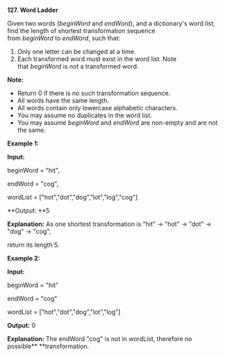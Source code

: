 **127. Word Ladder**

Given two words (_beginWord_ and _endWord_), and a dictionary's word list, find the length of shortest transformation sequence from _beginWord_ to _endWord_, such that:

1. Only one letter can be changed at a time.
2. Each transformed word must exist in the word list. Note that _beginWord_ is _not_ a transformed word.

**Note:**

- Return 0 if there is no such transformation sequence.
- All words have the same length.
- All words contain only lowercase alphabetic characters.
- You may assume no duplicates in the word list.
- You may assume _beginWord_ and _endWord_ are non-empty and are not the same.

**Example 1:**

**Input:**

beginWord = "hit",

endWord = "cog",

wordList = ["hot","dot","dog","lot","log","cog"]

**Output: **5

**Explanation:** As one shortest transformation is "hit" -&gt; "hot" -&gt; "dot" -&gt; "dog" -&gt; "cog",

return its length 5.

**Example 2:**

**Input:**

beginWord = "hit"

endWord = "cog"

wordList = ["hot","dot","dog","lot","log"]

**Output:** 0

**Explanation:** The endWord "cog" is not in wordList, therefore no possible** **transformation.
